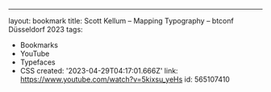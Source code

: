 ---
layout: bookmark
title: Scott Kellum – Mapping Typography – btconf Düsseldorf 2023
tags:
  - Bookmarks
  - YouTube
  - Typefaces
  - CSS
created: '2023-04-29T04:17:01.666Z'
link: https://www.youtube.com/watch?v=5kixsu_yeHs
id: 565107410
